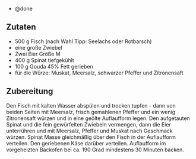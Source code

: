 - @done

## Zutaten
- 500 g Fisch (nach Wahl Tipp: Seelachs oder Rotbarsch)
- eine große Zwiebel
- Zwei Eier Größe M
- 400 g Spinat tiefgekühlt
- 100 g Gouda 45% Fett gerieben
- für die Würze: Muskat, Meersalz, schwarzer Pfeffer und Zitronensaft

## Zubereitung
Den Fisch mit kalten Wasser abspülen und trocken tupfen - dann von beiden Seiten mit Meersalz, frisch gemahlenen Pfeffer und ein wenig Zitronensaft würzen und in eine geölte Auflaufform legen. Den aufgetauten Spinat und die fein gewürfelten Zwiebeln vermengen, dann die Eier unterrühren und mit Meersalz, Pfeffer und Muskat nach Geschmack würzen. Spinat Masse gleichmäßig über den Fisch in der Auflaufform verteilen. Den geriebenen Käse darüber verteilen. Auflaufform im vorgeheizten Backofen bei ca. 190 Grad mindestens 30 Minuten backen.

